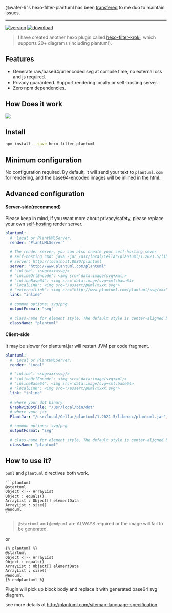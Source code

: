 @wafer-li 's hexo-filter-plantuml has been [transfered](https://github.com/miao1007/hexo-filter-plantuml/pull/3) to me duo to maintain issues.


------
[![version](https://img.shields.io/npm/v/hexo-filter-plantuml.svg)](https://www.npmjs.com/package/hexo-filter-plantuml)
[![download](https://img.shields.io/npm/dm/hexo-filter-plantuml.svg)](https://www.npmjs.com/package/hexo-filter-plantuml)

> I have created another hexo plugin called [hexo-filter-kroki](https://github.com/miao1007/hexo-filter-kroki), which supports 20+ diagrams (including plantuml).

## Features

* Generate raw/base64/urlencoded svg at compile time, no external css and js required.
* Privacy guaranteed. Support rendering locally or self-hosting server.
* Zero npm dependencies.

## How Does it work

<img src="http://www.plantuml.com/plantuml/png/JOuxpi9038JxFSMK_rzmWHGe5L0a4WA1Q2F52fOsDZXUoF79YeUs7FkRHprvPvx667OqArPhx6CQM2fiD4c_g4xyr3QOt5W6t9CwuSb-nIsxtdJs7KXwoaprOQSWcTK7MVdi5VPLuNSlcu_dxT-bRVwBy3ok0aja8QY1PYUJBeB78THBoBBb1G00"/>


## Install

```sh
npm install --save hexo-filter-plantuml
```

## Minimum configuration

No configuration required. By default, it will send your text to `plantuml.com` for rendering, and the base64-encoded images will be inlined in the html.

## Advanced configuration

#### Server-side(recommend)

Please keep in mind, if you want more about privacy/safety, please replace your own [self-hosting](https://plantuml.com/en/picoweb) render server.

```yaml
plantuml:
  #  Local or PlantUMLServer.
  render: "PlantUMLServer"

  # The render server, you can also create your self-hosting sever
  # self-hosting cmd: java -jar /usr/local/Cellar/plantuml/1.2021.5/libexec/plantuml.jar -picoweb
  # server: http://localhost:8080/plantuml
  server: "http://www.plantuml.com/plantuml"
  # "inline": <svg>xxx<svg/>
  # "inlineUrlEncode": <img src='data:image/svg+xml;> 
  # "inlineBase64": <img src='data:image/svg+xml;base64> 
  # "localLink": <img src="/assert/puml/xxxx.svg">
  # "externalLink": <img src="http://www.plantuml.com/plantuml/svg/xxx">
  link: "inline"

  # common options: svg/png
  outputFormat: "svg"

  # class-name for element style. The default style is center-aligned block
  className: "plantuml"
```

#### Client-side
It may be slower for plantuml.jar will restart JVM per code fragment.

```yaml
plantuml:
  #  Local or PlantUMLServer.
  render: "Local"

  # "inline": <svg>xxx<svg/>
  # "inlineUrlEncode": <img src='data:image/svg+xml;> 
  # "inlineBase64": <img src='data:image/svg+xml;base64> 
  # "localLink": <img src="/assert/puml/xxxx.svg">
  link: "inline"

  # where your dot binary
  GraphvizDotFile: "/usr/local/bin/dot"
  # where your jar
  PlantJar: "/usr/local/Cellar/plantuml/1.2021.5/libexec/plantuml.jar",

  # common options: svg/png
  outputFormat: "svg"

  # class-name for element style. The default style is center-aligned block
  className: "plantuml"
```



## How to use it?

`puml` and `plantuml` directives both work.
```
​```plantuml
@startuml
Object <|-- ArrayList
Object : equals()
ArrayList : Object[] elementData
ArrayList : size()
@enduml
​```
```
 
> `@startuml` and `@endpuml` are ALWAYS required or the image will fail to be generated.

or

```
{% plantuml %}
@startuml
Object <|-- ArrayList
Object : equals()
ArrayList : Object[] elementData
ArrayList : size()
@enduml
{% endplantuml %}
```

Plugin will pick up block body and replace it with generated base64 svg diagram.


see more details at <http://plantuml.com/sitemap-language-specification>
